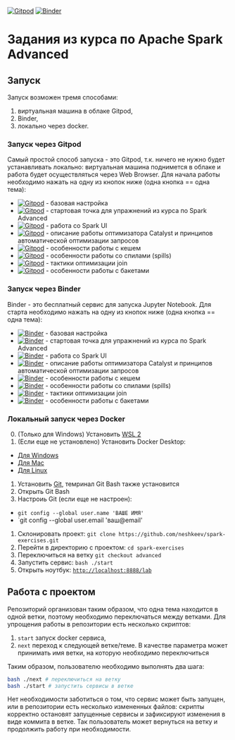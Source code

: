 [![Gitpod](https://img.shields.io/badge/Open%20in%20Gitpod-908a85?logo=gitpod)](https://gitpod.io/#https://github.com/neshkeev/spark-exercises/tree/advanced)
[![Binder](https://img.shields.io/badge/%D0%9E%D1%82%D0%BA%D1%80%D1%8B%D1%82%D1%8C%20%D0%B2%20Binder-908a85?logo=jupyter)](https://mybinder.org/v2/gh/neshkeev/spark-exercises/advanced)

# Задания из курса по Apache Spark Advanced

## Запуск

Запуск возможен тремя способами:

1. виртуальная машина в облаке Gitpod,
1. Binder,
1. локально через docker.

### Запуск через Gitpod

Самый простой способ запуска - это Gitpod, т.к. ничего не нужно будет устанавливать локально: виртуальная машина поднимется в облаке и работа будет осуществляться через Web Browser.
Для начала работы необходимо нажать на одну из кнопок ниже (одна кнопка == одна тема):

- [![Gitpod](https://img.shields.io/badge/master-908a85?logo=gitpod)](https://gitpod.io/#https://github.com/neshkeev/spark-exercises) - базовая настройка
- [![Gitpod](https://img.shields.io/badge/advanced-908a85?logo=gitpod)](https://gitpod.io/#https://github.com/neshkeev/spark-exercises/tree/advanced) - стартовая точка для упражнений из курса по Spark Advanced
- [![Gitpod](https://img.shields.io/badge/advanced--01.spark--ui-908a85?logo=gitpod)](https://gitpod.io/#https://github.com/neshkeev/spark-exercises/tree/advanced-01.spark-ui) - работа со Spark UI
- [![Gitpod](https://img.shields.io/badge/advanced--02.catalyst--optimizer-908a85?logo=gitpod)](https://gitpod.io/#https://github.com/neshkeev/spark-exercises/tree/advanced-02.catalyst-optimizer) - описание работы оптимизатора Catalyst и принципов автоматической оптимизации запросов
- [![Gitpod](https://img.shields.io/badge/advanced--03.cache-908a85?logo=gitpod)](https://gitpod.io/#https://github.com/neshkeev/spark-exercises/tree/advanced-03.cache) - особенности работы с кешем
- [![Gitpod](https://img.shields.io/badge/advanced--04.spills-908a85?logo=gitpod)](https://gitpod.io/#https://github.com/neshkeev/spark-exercises/tree/advanced-04.spills) - особенности работы со спилами (spills)
- [![Gitpod](https://img.shields.io/badge/advanced--05.joins-908a85?logo=gitpod)](https://gitpod.io/#https://github.com/neshkeev/spark-exercises/tree/advanced-05.joins) - тактики оптимизации join
- [![Gitpod](https://img.shields.io/badge/advanced--06.bucketing-908a85?logo=gitpod)](https://gitpod.io/#https://github.com/neshkeev/spark-exercises/tree/advanced-06.bucketing) - особенности работы с бакетами

### Запуск через Binder

Binder - это бесплатный сервис для запуска Jupyter Notebook. Для старта необходимо нажать на одну из кнопок ниже (одна кнопка == одна тема):

- [![Binder](https://img.shields.io/badge/Binder--advanced-908a85?logo=jupyter)](https://mybinder.org/v2/gh/neshkeev/spark-exercises/master) - базовая настройка
- [![Binder](https://img.shields.io/badge/Binder--advanced-908a85?logo=jupyter)](https://mybinder.org/v2/gh/neshkeev/spark-exercises/advanced) - стартовая точка для упражнений из курса по Spark Advanced
- [![Binder](https://img.shields.io/badge/Binder--advanced--01.spark--ui-908a85?logo=jupyter)](https://mybinder.org/v2/gh/neshkeev/spark-exercises/advanced-01.spark-ui) - работа со Spark UI
- [![Binder](https://img.shields.io/badge/Binder--advanced--02.catalyst-optimizer-908a85?logo=jupyter)](https://mybinder.org/v2/gh/neshkeev/spark-exercises/advanced-02.catalyst-optimizer) - описание работы оптимизатора Catalyst и принципов автоматической оптимизации запросов
- [![Binder](https://img.shields.io/badge/Binder--advanced--03.cache-908a85?logo=jupyter)](https://mybinder.org/v2/gh/neshkeev/spark-exercises/advanced-03.cache) - особенности работы с кешем
- [![Binder](https://img.shields.io/badge/Binder--advanced--04.spills-908a85?logo=jupyter)](https://mybinder.org/v2/gh/neshkeev/spark-exercises/advanced-04.spills) - особенности работы со спилами (spills)
- [![Binder](https://img.shields.io/badge/Binder--advanced--05.joins-908a85?logo=jupyter)](https://mybinder.org/v2/gh/neshkeev/spark-exercises/advanced-05.joins) - тактики оптимизации join
- [![Binder](https://img.shields.io/badge/Binder--advanced--06.bucketing-908a85?logo=jupyter)](https://mybinder.org/v2/gh/neshkeev/spark-exercises/advanced-06.bucketing) - особенности работы с бакетами

### Локальный запуск через Docker

0. (Только для Windows) Установить [WSL 2](https://learn.microsoft.com/en-us/windows/wsl/install)
1. (Если еще не установлено) Установить Docker Desktop:
  - [Для Windows](https://docs.docker.com/desktop/install/windows-install)
  - [Для Mac](https://docs.docker.com/desktop/install/mac-install/)
  - [Для Linux](https://docs.docker.com/desktop/install/linux-install/)
1. Установить [Git](https://git-scm.com/), темринал Git Bash также установится
1. Открыть Git Bash
1. Настроиь Git (если еще не настроен):
  - `git config --global user.name 'ВАШЕ ИМЯ'`
  - `git config --global user.email 'ваш@email'
1. Склонировать проект: `git clone https://github.com/neshkeev/spark-exercises.git`
1. Перейти в директорию с проектом: `cd spark-exercises`
1. Переключиться на ветку `git checkout advanced`
1. Запустить сервис: `bash ./start`
1. Открыть ноутбук: [`http://localhost:8888/lab`](http://localhost:8888/lab)

## Работа с проектом

Репозиторий организован таким образом, что одна тема находится в одной ветки, поэтому необходимо переключаться между ветками. Для упрощения работы в репозитории есть несколько скриптов:

1. `start` запуск docker сервиса,
1. `next` переход к следующей ветке/теме. В качестве параметра может принимать имя ветки, на которую необходимо переключиться

Таким образом, пользователю необходимо выполнять два шага:

```bash
bash ./next # переключиться на ветку
bash ./start # запустить сервисы в ветке
```
Нет необходимости заботиться о том, что сервис может быть запущен, или в репозитории есть несколько измененных файлов: скрипты корректно остановят запущенные сервисы и зафиксируют изменения в виде коммита в ветке. Так пользователь может вернуться на ветку и продолжить работу при необходимости.
